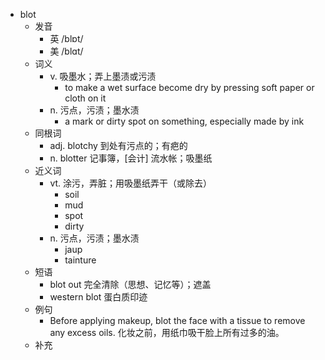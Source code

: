 - blot
  - 发音
    - 英 /blɒt/
    - 美 /blɑt/
  - 词义
    - v. 吸墨水；弄上墨渍或污渍
      - to make a wet surface become dry by pressing soft paper or cloth on it
    - n. 污点，污渍；墨水渍
      - a mark or dirty spot on something, especially made by ink
  - 同根词
    - adj. blotchy 到处有污点的；有疤的
    - n. blotter 记事簿，[会计] 流水帐；吸墨纸
  - 近义词
    - vt. 涂污，弄脏；用吸墨纸弄干（或除去）
      - soil
      - mud
      - spot
      - dirty
    - n. 污点，污渍；墨水渍
      - jaup
      - tainture
  - 短语
    - blot out 完全清除（思想、记忆等）；遮盖
    - western blot 蛋白质印迹
  - 例句
    - Before applying makeup, blot the face with a tissue to remove any excess oils. 化妆之前，用纸巾吸干脸上所有过多的油。
  - 补充
